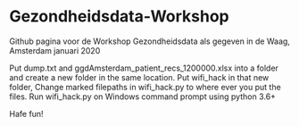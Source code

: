 # Gezondheidsdata-Workshop
Github pagina voor de Workshop Gezondheidsdata als gegeven in de Waag, Amsterdam januari 2020

Put dump.txt and ggdAmsterdam_patient_recs_1200000.xlsx into a folder and create a new folder in the same location. 
Put wifi_hack in that new folder,
Change marked filepaths in wifi_hack.py to where ever you put the files.
Run wifi_hack.py on Windows command prompt using python 3.6+

Hafe fun!
